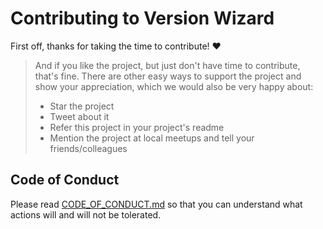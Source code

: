 # Contributing to Version Wizard

First off, thanks for taking the time to contribute! ❤️

> And if you like the project, but just don't have time to contribute, that's fine. There are other easy ways to support the project and show your appreciation, which we would also be very happy about:
>
> - Star the project
> - Tweet about it
> - Refer this project in your project's readme
> - Mention the project at local meetups and tell your friends/colleagues

## Code of Conduct

Please read [CODE_OF_CONDUCT.md](https://github.com/Til0r/version-wizard/blob/master/CODE_OF_CONDUCT.md) so that you can understand what actions will and will not be tolerated.
